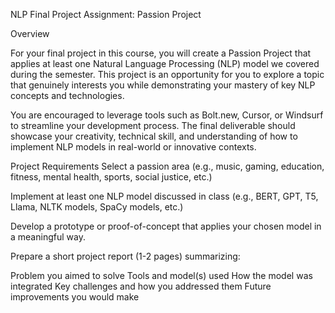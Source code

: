 NLP Final Project Assignment: Passion Project

Overview

For your final project in this course, you will create a Passion Project that applies at least one Natural Language Processing (NLP) model we covered during the semester. This project is an opportunity for you to explore a topic that genuinely interests you while demonstrating your mastery of key NLP concepts and technologies.

You are encouraged to leverage tools such as Bolt.new, Cursor, or Windsurf to streamline your development process. The final deliverable should showcase your creativity, technical skill, and understanding of how to implement NLP models in real-world or innovative contexts.

Project Requirements
Select a passion area (e.g., music, gaming, education, fitness, mental health, sports, social justice, etc.)

Implement at least one NLP model discussed in class (e.g., BERT, GPT, T5, Llama, NLTK models, SpaCy models, etc.)

Develop a prototype or proof-of-concept that applies your chosen model in a meaningful way.

Prepare a short project report (1-2 pages) summarizing:

Problem you aimed to solve
Tools and model(s) used
How the model was integrated
Key challenges and how you addressed them
Future improvements you would make

